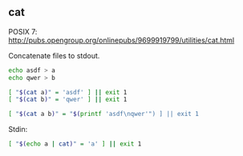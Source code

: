 ## cat

POSIX 7: <http://pubs.opengroup.org/onlinepubs/9699919799/utilities/cat.html>

Concatenate files to stdout.

```sh
echo asdf > a
echo qwer > b

[ "$(cat a)" = 'asdf' ] || exit 1
[ "$(cat b)" = 'qwer' ] || exit 1

[ "$(cat a b)" = "$(printf 'asdf\nqwer'") ] || exit 1
```

Stdin:

```sh
[ "$(echo a | cat)" = 'a' ] || exit 1
```
